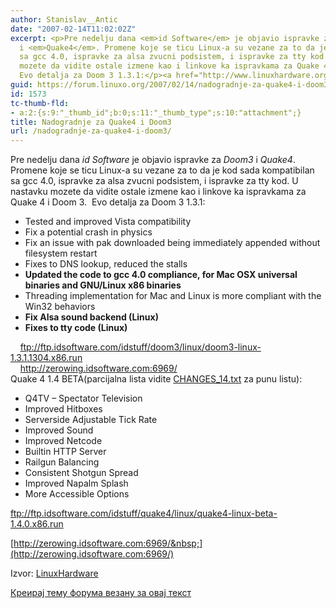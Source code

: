 ```yaml
---
author: Stanislav__Antic
date: "2007-02-14T11:02:02Z"
excerpt: <p>Pre nedelju dana <em>id Software</em> je objavio ispravke za <em>Doom3</em>
  i <em>Quake4</em>. Promene koje se ticu Linux-a su vezane za to da je kod sada kompatibilan
  sa gcc 4.0, ispravke za alsa zvucni podsistem, i ispravke za tty kod. U nastavku
  mozete da vidite ostale izmene kao i linkove ka ispravkama za Quake 4 i Doom 3.&nbsp;
  Evo detalja za Doom 3 1.3.1:</p><a href="http://www.linuxhardware.org/article.pl?sid=07/02/13/2110252"></a>
guid: https://forum.linuxo.org/2007/02/14/nadogradnje-za-quake4-i-doom3/
id: 1573
tc-thumb-fld:
- a:2:{s:9:"_thumb_id";b:0;s:11:"_thumb_type";s:10:"attachment";}
title: Nadogradnje za Quake4 i Doom3
url: /nadogradnje-za-quake4-i-doom3/
---
```

Pre nedelju dana _id Software_ je objavio ispravke za _Doom3_ i _Quake4_. Promene koje se ticu Linux-a su vezane za to da je kod sada kompatibilan sa gcc 4.0, ispravke za alsa zvucni podsistem, i ispravke za tty kod. U nastavku mozete da vidite ostale izmene kao i linkove ka ispravkama za Quake 4 i Doom 3.&nbsp; Evo detalja za Doom 3 1.3.1:

[](http://www.linuxhardware.org/article.pl?sid=07/02/13/2110252)<!--break-->

  * Tested and improved Vista compatibility
  * Fix a potential crash in physics
  * Fix an issue with pak downloaded being immediately appended without filesystem restart
  * Fixes to DNS lookup, reduced the stalls
  * **Updated the code to gcc 4.0 compliance, for Mac OSX universal binaries and GNU/Linux x86 binaries**
  * Threading implementation for Mac and Linux is more compliant with the Win32 behaviors
  * **Fix Alsa sound backend (Linux)**
  * **Fixes to tty code (Linux)** 

&nbsp;&nbsp;&nbsp; <ftp://ftp.idsoftware.com/idstuff/doom3/linux/doom3-linux-1.3.1.1304.x86.run>  
&nbsp;&nbsp;&nbsp; <http://zerowing.idsoftware.com:6969/>  
Quake 4 1.4 BETA(parcijalna lista vidite [CHANGES_14.txt](http://www.idsoftware.com/documents/CHANGES_14.txt) za punu listu): 

  * Q4TV &#8211; Spectator Television
  * Improved Hitboxes
  * Serverside Adjustable Tick Rate
  * Improved Sound
  * Improved Netcode
  * Builtin HTTP Server
  * Railgun Balancing
  * Consistent Shotgun Spread
  * Improved Napalm Splash
  * More Accessible Options

<ftp://ftp.idsoftware.com/idstuff/quake4/linux/quake4-linux-beta-1.4.0.x86.run> 

[http://zerowing.idsoftware.com:6969/&nbsp;](http://zerowing.idsoftware.com:6969/)

Izvor: [LinuxHardware](http://www.linuxhardware.org/article.pl?sid=07/02/13/2110252)

[Креирај тему форума везану за овај текст](https://linuxo.org/nova-tema-na-forumu/?se_pid=1573)
